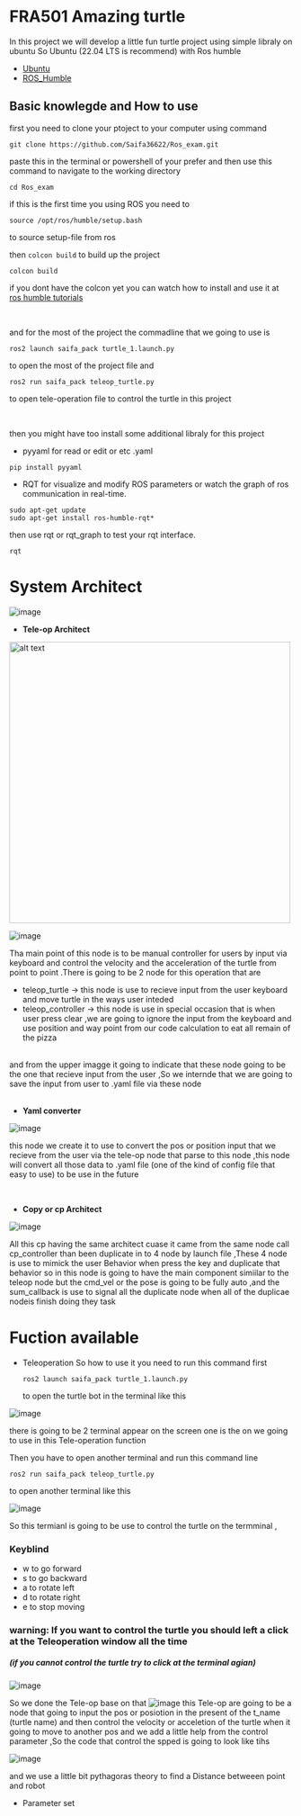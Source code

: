 # FRA501 Amazing turtle

In this project we will develop a little fun turtle project using simple libraly on ubuntu  So Ubuntu (22.04 LTS is recommend) with Ros humble 

* [Ubuntu](https://releases.ubuntu.com/jammy/)
* [ROS_Humble](https://docs.ros.org/en/humble/Installation.html)

## Basic knowlegde and How to use 
first you need to clone your ptoject to your computer using command 

```
git clone https://github.com/Saifa36622/Ros_exam.git
```
paste this in the terminal or powershell of your prefer and then use this command to navigate to the working directory

```
cd Ros_exam
```
if this is the first time you using ROS you need to 
```
source /opt/ros/humble/setup.bash
```
to source setup-file from ros 

then `colcon build` to build up the project 

```
colcon build
```
if you dont have the colcon yet you can watch how to install and use it at [ros humble tutorials](https://docs.ros.org/en/humble/Installation.html)

<br>

and for the most of the project the commadline that we going to use is 
```
ros2 launch saifa_pack turtle_1.launch.py
```
to open the most of the project file and 
```
ros2 run saifa_pack teleop_turtle.py
```
to open tele-operation file to control the turtle in this project 

<br>

then you might have too install some additional libraly for this project 
* pyyaml for read or edit or etc .yaml

```
pip install pyyaml
```
* RQT for visualize and modify ROS parameters or watch the graph of ros communication in real-time.
```
sudo apt-get update
sudo apt-get install ros-humble-rqt*
```
then use rqt or rqt_graph to test your rqt interface.
```
rqt
```

# System Architect

![image](https://github.com/user-attachments/assets/710f584a-7f18-49fc-8189-dd216e7c09ee)

- **Tele-op Architect**

<img src="https://github.com/user-attachments/assets/40e46043-d574-466f-8cc4-b8a72b2b6877" alt="alt text" width="500" height="500">

![image](https://github.com/user-attachments/assets/9b6d481a-03e4-4ed1-af22-388dda36b0be)

Tha main point of this node is to be manual controller for users by input via keyboard and control the velocity and the acceleration of the 
turtle from point to point .There is going to be 2 node for this operation that are <br>
- teleop_turtle -> this node is use to recieve input from the user keyboard and move turtle in the ways user inteded
- teleop_controller -> this node is use in special occasion that is when user press clear ,we are going to ignore the input from the keyboard and use position and way point from our code calculation
  to eat all remain of the pizza
<br>
and from the upper imagge it going to indicate that these node going  to be the one that recieve input from the user ,So we internde that we are going to save the input from user to .yaml file via these node


<br>

<br>

- **Yaml converter**
  
![image](https://github.com/user-attachments/assets/76d5617f-eefb-40b6-958b-13d2e37d9c6c)

this node we create it to use to convert the pos or position input that we recieve from the user via the tele-op node that parse to this node ,this node will convert all those data to .yaml file (one of the kind of config file that easy to use)
to be use in the future


<br>

- **Copy or cp Architect**

![image](https://github.com/user-attachments/assets/3ef36d7c-4c90-4e24-aa7c-765f96d9d33a)

All this cp having the same architect cuase it came from the same node call cp_controller than been duplicate in to 4 node by launch file ,These 4 node is use to mimick the user Behavior when press the key and duplicate that behavior so in this node is going to have the main component simiilar to the teleop node but the cmd_vel or the pose is going to be fully auto ,and the sum_callback is use to signal all the duplicate node when all of the duplicae nodeis finish doing they task 

# Fuction available
* Teleoperation
  So how to use it you need to run this command first
  ```
  ros2 launch saifa_pack turtle_1.launch.py
  ```
  to open the turtle bot in the terminal like this

![image](https://github.com/user-attachments/assets/e99c7a4f-2d3a-4205-af78-d8b9226d213c)

there is going to be 2 terminal appear on the screen one is the on we going to use in this Tele-operation function

Then you have to open another terminal and run this command line 
```
ros2 run saifa_pack teleop_turtle.py
```
to open another terminal like this
<br>

![image](https://github.com/user-attachments/assets/78d8a584-178c-4ec0-a389-433fcce5a2c8)

So this termianl is going to be use to control the turtle on the termminal ,

### Keyblind 
- w to go forward
- s to go backward
- a to rotate left
- d to rotate right
- e to stop moving
 ### warning: If you want to control the turtle you should left a click at the Teleoperation window all the time ###
 ##### (if you cannot control the turtle try to click at the terminal agian) ##### 
  ![image](https://github.com/user-attachments/assets/2ef03283-721a-4e66-956e-099f733f3c49)

  So we done the Tele-op base on that 
![image](https://github.com/user-attachments/assets/76410962-07cf-4850-90f3-2f5e63005003)
this Tele-op are going to be a node that going to input the pos or posiotion in the present of the t_name (turtle name)
and then control the velocity or acceletion of the turtle when it going to move to another pos  and we add a little help from 
the control parameter ,So the code that control the spped is going to look like tihs 

![image](https://github.com/user-attachments/assets/010c5b30-ad02-40df-afa3-d3f077fb1fa2)

and we use a little bit pythagoras theory to find a Distance betweeen point and robot 

* Parameter set




  






